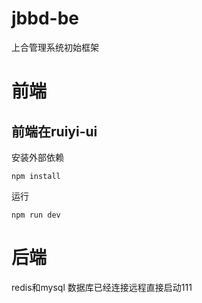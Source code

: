 # jbbd-be

上合管理系统初始框架

# 前端

## 前端在ruiyi-ui

安装外部依赖
```
npm install
```
运行
```
npm run dev
```
# 后端
redis和mysql 数据库已经连接远程直接启动111
